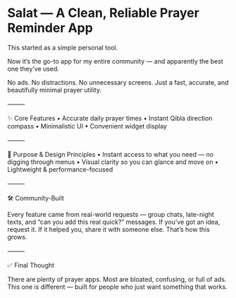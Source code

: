 # Salat — A Clean, Reliable Prayer Reminder App

This started as a simple personal tool.

Now it’s the go-to app for my entire community — and apparently the best one they’ve used.

No ads. No distractions. No unnecessary screens. Just a fast, accurate, and beautifully minimal prayer utility.

⸻

✨ Core Features
	•	Accurate daily prayer times
	•	Instant Qibla direction compass
	•	Minimalistic UI
	•	Convenient widget display

⸻

🎯 Purpose & Design Principles
	•	Instant access to what you need — no digging through menus
	•	Visual clarity so you can glance and move on
	•	Lightweight & performance-focused

⸻

🛠️ Community-Built

Every feature came from real-world requests — group chats, late-night texts, and “can you add this real quick?” messages.
If you’ve got an idea, request it. If it helped you, share it with someone else. That’s how this grows.

⸻

✅ Final Thought

There are plenty of prayer apps. Most are bloated, confusing, or full of ads.
This one is different — built for people who just want something that works.
